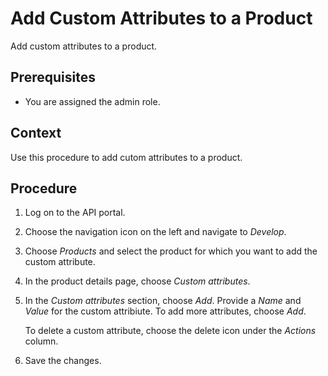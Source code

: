 <!-- loioe46a8742ae1f4fe9a8b89bd921851fc9 -->

# Add Custom Attributes to a Product

Add custom attributes to a product.



<a name="loioe46a8742ae1f4fe9a8b89bd921851fc9__prereq_y5k_q5x_ddb"/>

## Prerequisites

-   You are assigned the admin role.



<a name="loioe46a8742ae1f4fe9a8b89bd921851fc9__context_qlk_l13_m3b"/>

## Context

Use this procedure to add cutom attributes to a product.



<a name="loioe46a8742ae1f4fe9a8b89bd921851fc9__steps_rlk_l13_m3b"/>

## Procedure

1.  Log on to the API portal.

2.  Choose the navigation icon on the left and navigate to *Develop*.

3.  Choose *Products* and select the product for which you want to add the custom attribute.

4.  In the product details page, choose *Custom attributes*.

5.  In the *Custom attributes* section, choose *Add*. Provide a *Name* and *Value* for the custom attribiute. To add more attributes, choose *Add*.

    To delete a custom attribute, choose the delete icon under the *Actions* column.

6.  Save the changes.


